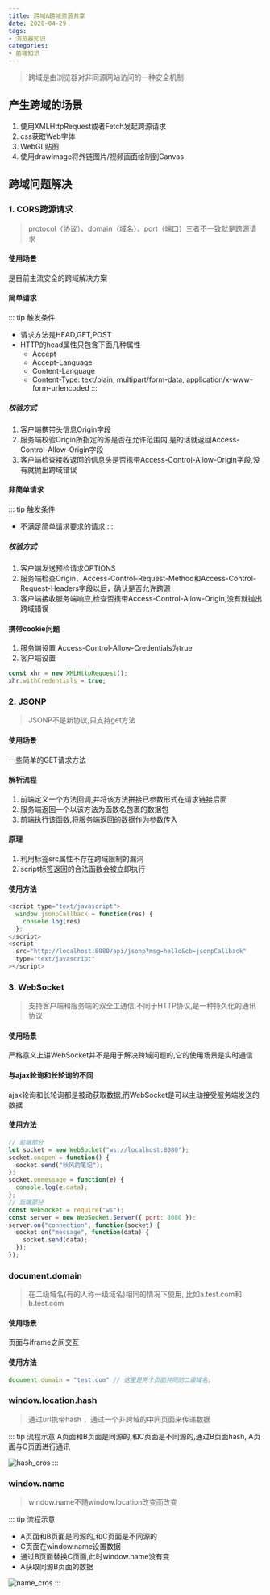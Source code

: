 ```yaml
---
title: 跨域&跨域资源共享
date: 2020-04-29
tags:
- 浏览器知识
categories:
- 前端知识
---
```


> 跨域是由浏览器对非同源网站访问的一种安全机制

## 产生跨域的场景
1. 使用XMLHttpRequest或者Fetch发起跨源请求
2. css获取Web字体
3. WebGL贴图
4. 使用drawImage将外链图片/视频画面绘制到Canvas

## 跨域问题解决

### 1. CORS跨源请求
> protocol（协议）、domain（域名）、port（端口）三者不一致就是跨源请求

#### 使用场景
是目前主流安全的跨域解决方案

#### 简单请求
::: tip 触发条件
- 请求方法是HEAD,GET,POST
- HTTP的head属性只包含下面几种属性
  - Accept
  - Accept-Language
  - Content-Language
  - Content-Type: text/plain, multipart/form-data, application/x-www-form-urlencoded
:::
##### 校验方式
1. 客户端携带头信息Origin字段
2. 服务端校验Origin所指定的源是否在允许范围内,是的话就返回Access-Control-Allow-Origin字段
3. 客户端检查接收返回的信息头是否携带Access-Control-Allow-Origin字段,没有就抛出跨域错误

#### 非简单请求
::: tip 触发条件
- 不满足简单请求要求的请求
:::
  
##### 校验方式
1. 客户端发送预检请求OPTIONS
2. 服务端检查Origin、Access-Control-Request-Method和Access-Control-Request-Headers字段以后，确认是否允许跨源
3. 客户端接收服务端响应,检查否携带Access-Control-Allow-Origin,没有就抛出跨域错误

#### 携带cookie问题
1. 服务端设置 Access-Control-Allow-Credentials为true
2. 客户端设置
```js
const xhr = new XMLHttpRequest();
xhr.withCredentials = true;
```

### 2. JSONP
> JSONP不是新协议,只支持get方法

#### 使用场景
一些简单的GET请求方法

#### 解析流程
1. 前端定义一个方法回调,并将该方法拼接已参数形式在请求链接后面
2. 服务端返回一个以该方法为函数名包裹的数据包
2. 前端执行该函数,将服务端返回的数据作为参数传入

#### 原理
1. 利用标签src属性不存在跨域限制的漏洞
2. script标签返回的合法函数会被立即执行

#### 使用方法
```js
<script type="text/javascript">
  window.jsonpCallback = function(res) {
    console.log(res)
  };
</script>
<script
  src="http://localhost:8080/api/jsonp?msg=hello&cb=jsonpCallback"
  type="text/javascript"
></script>
```

### 3. WebSocket
> 支持客户端和服务端的双全工通信,不同于HTTP协议,是一种持久化的通讯协议

#### 使用场景
严格意义上讲WebSocket并不是用于解决跨域问题的,它的使用场景是实时通信

#### 与ajax轮询和长轮询的不同
ajax轮询和长轮询都是被动获取数据,而WebSocket是可以主动接受服务端发送的数据

#### 使用方法
```js
// 前端部分
let socket = new WebSocket("ws://localhost:8080");
socket.onopen = function() {
  socket.send("秋风的笔记");
};
socket.onmessage = function(e) {
  console.log(e.data);
};
// 后端部分
const WebSocket = require("ws");
const server = new WebSocket.Server({ port: 8080 });
server.on("connection", function(socket) {
  socket.on("message", function(data) {
    socket.send(data);
  });
});
```

### document.domain
> 在二级域名(有的人称一级域名)相同的情况下使用, 比如a.test.com和b.test.com

#### 使用场景
页面与iframe之间交互

#### 使用方法
```js
document.domain = "test.com" // 这里是两个页面共同的二级域名;
```

### window.location.hash
> 通过url携带hash ，通过一个非跨域的中间页面来传递数据

::: tip 流程示意
A页面和B页面是同源的,和C页面是不同源的,通过B页面hash, A页面与C页面进行通讯

<img :src="$withBase('/browser/hash_cros.png')" alt="hash_cros">
:::


### window.name
> window.name不随window.location改变而改变

::: tip 流程示意
- A页面和B页面是同源的,和C页面是不同源的
- C页面在window.name设置数据
- 通过B页面替换C页面,此时window.name没有变
- A获取同源B页面的数据

<img :src="$withBase('/browser/name_cros.png')" alt="name_cros">
:::


